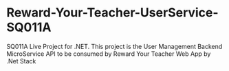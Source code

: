 # Reward-Your-Teacher-UserService-SQ011A
SQ011A Live Project for .NET. This project is the User Management Backend MicroService API to be consumed by Reward Your Teacher Web App by .Net Stack
